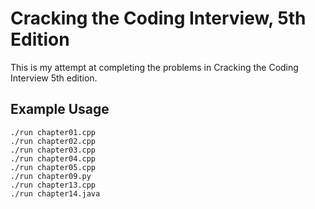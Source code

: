 # Cracking the Coding Interview, 5th Edition

This is my attempt at completing the problems in Cracking the Coding Interview 5th edition.

## Example Usage

```
./run chapter01.cpp
./run chapter02.cpp
./run chapter03.cpp
./run chapter04.cpp
./run chapter05.cpp
./run chapter09.py
./run chapter13.cpp
./run chapter14.java
```